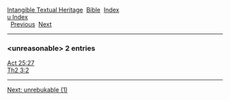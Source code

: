 [Intangible Textual Heritage](../../index)  [Bible](../index) 
[Index](index)   
[u Index](_u_)  
  [Previous](c11956)  [Next](c11958) 

------------------------------------------------------------------------

### &lt;unreasonable&gt; 2 entries

[Act 25:27](../kjv/act025.htm#027)  
[Th2 3:2](../kjv/th2003.htm#002)  

------------------------------------------------------------------------

[Next: unrebukable (1)](c11958)
